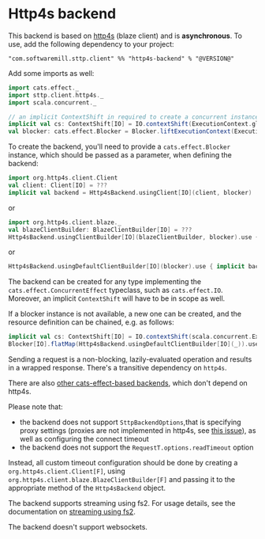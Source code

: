 # Http4s backend

This backend is based on [http4s](https://http4s.org) (blaze client) and is **asynchronous**. To use, add the following dependency to your project:

```
"com.softwaremill.sttp.client" %% "http4s-backend" % "@VERSION@"
```

Add some imports as well:
```scala mdoc:silent
import cats.effect._
import sttp.client.http4s._
import scala.concurrent._

// an implicit ContextShift in required to create a concurrent instance for `cats.effect.IO`:
implicit val cs: ContextShift[IO] = IO.contextShift(ExecutionContext.global)
val blocker: cats.effect.Blocker = Blocker.liftExecutionContext(ExecutionContext.global)
```

To create the backend, you'll need to provide a `cats.effect.Blocker` instance, which should be passed as a parameter, when defining the backend:

```scala mdoc:compile-only
import org.http4s.client.Client
val client: Client[IO] = ???
implicit val backend = Http4sBackend.usingClient[IO](client, blocker)
```
or
```scala mdoc:compile-only
import org.http4s.client.blaze._
val blazeClientBuilder: BlazeClientBuilder[IO] = ???
Http4sBackend.usingClientBuilder[IO](blazeClientBuilder, blocker).use { implicit backend => ??? }
```
or
```scala mdoc:compile-only
Http4sBackend.usingDefaultClientBuilder[IO](blocker).use { implicit backend => ??? }
```

The backend can be created for any type implementing the `cats.effect.ConcurrentEffect` typeclass, such as `cats.effect.IO`. Moreover, an implicit `ContextShift` will have to be in scope as well.

If a blocker instance is not available, a new one can be created, and the resource definition can be chained, e.g. as follows:

```scala
implicit val cs: ContextShift[IO] = IO.contextShift(scala.concurrent.ExecutionContext.global) // or another instance
Blocker[IO].flatMap(Http4sBackend.usingDefaultClientBuilder[IO](_)).use { implicit backend => ... }
```

Sending a request is a non-blocking, lazily-evaluated operation and results in a wrapped response. There's a transitive dependency on `http4s`. 

There are also [other cats-effect-based backends](catseffect.md), which don't depend on http4s. 

Please note that: 

* the backend does not support `SttpBackendOptions`,that is specifying proxy settings (proxies are not implemented in http4s, see [this issue](https://github.com/http4s/http4s/issues/251)), as well as configuring the connect timeout 
* the backend does not support the `RequestT.options.readTimeout` option

Instead, all custom timeout configuration should be done by creating a `org.http4s.client.Client[F]`, using `org.http4s.client.blaze.BlazeClientBuilder[F]` and passing it to the appropriate method of the `Http4sBackend` object.

The backend supports streaming using fs2. For usage details, see the documentation on [streaming using fs2](fs2.md#streaming).

The backend doesn't support websockets.
